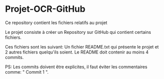 # Projet-OCR-GitHub
Ce repository contient les fichiers relatifs au projet

Le projet consiste à créer un Repository sur GitHub qui contient certains fichiers. 

Ces fichiers sont les suivant: Un fichier README.txt qui présente le projet et 2 autres fichiers quelqu'ils soient.
Le README doit contenir au moins 4 commits. 

PS: Les commits doivent être explicites, il faut éviter les commentaires comme: " Commit 1 ". 
